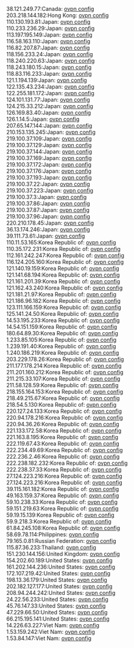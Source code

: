 38.121.249.77:Canada: [ovpn config](vpn/38_121_249_77.ovpn)  
203.218.144.182:Hong Kong: [ovpn config](vpn/203_218_144_182.ovpn)  
110.130.193.81:Japan: [ovpn config](vpn/110_130_193_81.ovpn)  
110.233.236.29:Japan: [ovpn config](vpn/110_233_236_29.ovpn)  
113.197.195.149:Japan: [ovpn config](vpn/113_197_195_149.ovpn)  
116.58.163.110:Japan: [ovpn config](vpn/116_58_163_110.ovpn)  
116.82.207.87:Japan: [ovpn config](vpn/116_82_207_87.ovpn)  
118.156.233.24:Japan: [ovpn config](vpn/118_156_233_24.ovpn)  
118.240.220.63:Japan: [ovpn config](vpn/118_240_220_63.ovpn)  
118.243.180.15:Japan: [ovpn config](vpn/118_243_180_15.ovpn)  
118.83.116.233:Japan: [ovpn config](vpn/118_83_116_233.ovpn)  
121.1.194.139:Japan: [ovpn config](vpn/121_1_194_139.ovpn)  
122.135.43.234:Japan: [ovpn config](vpn/122_135_43_234.ovpn)  
122.255.181.172:Japan: [ovpn config](vpn/122_255_181_172.ovpn)  
124.101.131.77:Japan: [ovpn config](vpn/124_101_131_77.ovpn)  
124.215.33.212:Japan: [ovpn config](vpn/124_215_33_212.ovpn)  
126.169.83.40:Japan: [ovpn config](vpn/126_169_83_40.ovpn)  
126.1.14.5:Japan: [ovpn config](vpn/126_1_14_5.ovpn)  
207.65.147.144:Japan: [ovpn config](vpn/207_65_147_144.ovpn)  
210.153.135.245:Japan: [ovpn config](vpn/210_153_135_245.ovpn)  
219.100.37.109:Japan: [ovpn config](vpn/219_100_37_109.ovpn)  
219.100.37.129:Japan: [ovpn config](vpn/219_100_37_129.ovpn)  
219.100.37.144:Japan: [ovpn config](vpn/219_100_37_144.ovpn)  
219.100.37.169:Japan: [ovpn config](vpn/219_100_37_169.ovpn)  
219.100.37.172:Japan: [ovpn config](vpn/219_100_37_172.ovpn)  
219.100.37.176:Japan: [ovpn config](vpn/219_100_37_176.ovpn)  
219.100.37.193:Japan: [ovpn config](vpn/219_100_37_193.ovpn)  
219.100.37.22:Japan: [ovpn config](vpn/219_100_37_22.ovpn)  
219.100.37.223:Japan: [ovpn config](vpn/219_100_37_223.ovpn)  
219.100.37.3:Japan: [ovpn config](vpn/219_100_37_3.ovpn)  
219.100.37.86:Japan: [ovpn config](vpn/219_100_37_86.ovpn)  
219.100.37.87:Japan: [ovpn config](vpn/219_100_37_87.ovpn)  
219.100.37.96:Japan: [ovpn config](vpn/219_100_37_96.ovpn)  
220.210.178.45:Japan: [ovpn config](vpn/220_210_178_45.ovpn)  
36.13.174.246:Japan: [ovpn config](vpn/36_13_174_246.ovpn)  
39.111.73.61:Japan: [ovpn config](vpn/39_111_73_61.ovpn)  
110.11.53.165:Korea Republic of: [ovpn config](vpn/110_11_53_165.ovpn)  
110.35.172.231:Korea Republic of: [ovpn config](vpn/110_35_172_231.ovpn)  
112.161.242.247:Korea Republic of: [ovpn config](vpn/112_161_242_247.ovpn)  
116.124.205.160:Korea Republic of: [ovpn config](vpn/116_124_205_160.ovpn)  
121.140.19.159:Korea Republic of: [ovpn config](vpn/121_140_19_159.ovpn)  
121.141.68.194:Korea Republic of: [ovpn config](vpn/121_141_68_194.ovpn)  
121.161.201.39:Korea Republic of: [ovpn config](vpn/121_161_201_39.ovpn)  
121.162.43.240:Korea Republic of: [ovpn config](vpn/121_162_43_240.ovpn)  
121.181.21.97:Korea Republic of: [ovpn config](vpn/121_181_21_97.ovpn)  
121.186.96.182:Korea Republic of: [ovpn config](vpn/121_186_96_182.ovpn)  
123.111.166.159:Korea Republic of: [ovpn config](vpn/123_111_166_159.ovpn)  
125.141.24.50:Korea Republic of: [ovpn config](vpn/125_141_24_50.ovpn)  
14.53.195.233:Korea Republic of: [ovpn config](vpn/14_53_195_233.ovpn)  
14.54.151.159:Korea Republic of: [ovpn config](vpn/14_54_151_159.ovpn)  
180.64.89.30:Korea Republic of: [ovpn config](vpn/180_64_89_30.ovpn)  
1.233.85.105:Korea Republic of: [ovpn config](vpn/1_233_85_105.ovpn)  
1.239.191.40:Korea Republic of: [ovpn config](vpn/1_239_191_40.ovpn)  
1.240.186.219:Korea Republic of: [ovpn config](vpn/1_240_186_219.ovpn)  
203.229.178.26:Korea Republic of: [ovpn config](vpn/203_229_178_26.ovpn)  
211.177.178.214:Korea Republic of: [ovpn config](vpn/211_177_178_214.ovpn)  
211.201.160.212:Korea Republic of: [ovpn config](vpn/211_201_160_212.ovpn)  
211.215.33.107:Korea Republic of: [ovpn config](vpn/211_215_33_107.ovpn)  
211.58.128.59:Korea Republic of: [ovpn config](vpn/211_58_128_59.ovpn)  
218.155.164.153:Korea Republic of: [ovpn config](vpn/218_155_164_153.ovpn)  
218.49.215.67:Korea Republic of: [ovpn config](vpn/218_49_215_67.ovpn)  
218.54.5.130:Korea Republic of: [ovpn config](vpn/218_54_5_130.ovpn)  
220.127.24.133:Korea Republic of: [ovpn config](vpn/220_127_24_133.ovpn)  
220.94.178.216:Korea Republic of: [ovpn config](vpn/220_94_178_216.ovpn)  
220.94.36.26:Korea Republic of: [ovpn config](vpn/220_94_36_26.ovpn)  
221.133.172.58:Korea Republic of: [ovpn config](vpn/221_133_172_58.ovpn)  
221.163.8.195:Korea Republic of: [ovpn config](vpn/221_163_8_195.ovpn)  
222.119.67.43:Korea Republic of: [ovpn config](vpn/222_119_67_43.ovpn)  
222.234.49.69:Korea Republic of: [ovpn config](vpn/222_234_49_69.ovpn)  
222.236.2.46:Korea Republic of: [ovpn config](vpn/222_236_2_46.ovpn)  
222.238.182.232:Korea Republic of: [ovpn config](vpn/222_238_182_232.ovpn)  
222.238.37.33:Korea Republic of: [ovpn config](vpn/222_238_37_33.ovpn)  
27.124.223.216:Korea Republic of: [ovpn config](vpn/27_124_223_216.ovpn)  
27.124.223.216:Korea Republic of: [ovpn config](vpn/27_124_223_216.ovpn)  
39.115.161.182:Korea Republic of: [ovpn config](vpn/39_115_161_182.ovpn)  
49.163.159.37:Korea Republic of: [ovpn config](vpn/49_163_159_37.ovpn)  
59.10.238.33:Korea Republic of: [ovpn config](vpn/59_10_238_33.ovpn)  
59.151.219.63:Korea Republic of: [ovpn config](vpn/59_151_219_63.ovpn)  
59.19.15.139:Korea Republic of: [ovpn config](vpn/59_19_15_139.ovpn)  
59.9.218.3:Korea Republic of: [ovpn config](vpn/59_9_218_3.ovpn)  
61.84.245.108:Korea Republic of: [ovpn config](vpn/61_84_245_108.ovpn)  
58.69.78.114:Philippines: [ovpn config](vpn/58_69_78_114.ovpn)  
79.165.0.81:Russian Federation: [ovpn config](vpn/79_165_0_81.ovpn)  
115.87.36.233:Thailand: [ovpn config](vpn/115_87_36_233.ovpn)  
151.230.144.156:United Kingdom: [ovpn config](vpn/151_230_144_156.ovpn)  
154.202.60.189:United States: [ovpn config](vpn/154_202_60_189.ovpn)  
161.202.144.236:United States: [ovpn config](vpn/161_202_144_236.ovpn)  
172.107.219.42:United States: [ovpn config](vpn/172_107_219_42.ovpn)  
198.13.36.179:United States: [ovpn config](vpn/198_13_36_179.ovpn)  
202.182.127.177:United States: [ovpn config](vpn/202_182_127_177.ovpn)  
208.94.244.242:United States: [ovpn config](vpn/208_94_244_242.ovpn)  
24.22.56.233:United States: [ovpn config](vpn/24_22_56_233.ovpn)  
45.76.147.33:United States: [ovpn config](vpn/45_76_147_33.ovpn)  
47.229.66.50:United States: [ovpn config](vpn/47_229_66_50.ovpn)  
66.215.195.141:United States: [ovpn config](vpn/66_215_195_141.ovpn)  
14.226.63.227:Viet Nam: [ovpn config](vpn/14_226_63_227.ovpn)  
1.53.159.242:Viet Nam: [ovpn config](vpn/1_53_159_242.ovpn)  
1.53.84.147:Viet Nam: [ovpn config](vpn/1_53_84_147.ovpn)  
